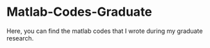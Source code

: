 # Matlab-Codes-Graduate
Here, you can find the matlab codes that I wrote during my graduate research.
